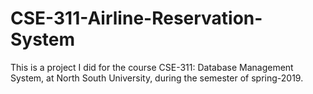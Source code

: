 # CSE-311-Airline-Reservation-System
This is a project I did for the course CSE-311: Database Management System, at North South University, during the semester of spring-2019.

